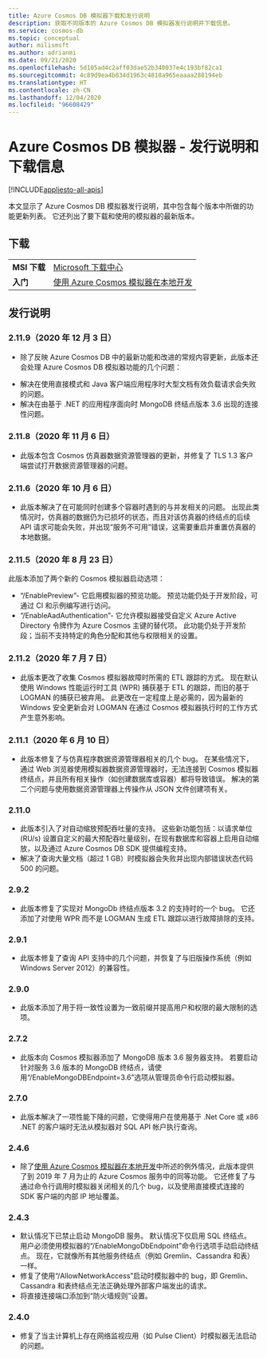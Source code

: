 ```yaml
---
title: Azure Cosmos DB 模拟器下载和发行说明
description: 获取不同版本的 Azure Cosmos DB 模拟器发行说明并下载信息。
ms.service: cosmos-db
ms.topic: conceptual
author: milismsft
ms.author: adrianmi
ms.date: 09/21/2020
ms.openlocfilehash: 5d105ad4c2aff03dae52b340037e4c193bf82ca1
ms.sourcegitcommit: 4c89d9ea4b834d1963c4818a965eaaaa288194eb
ms.translationtype: HT
ms.contentlocale: zh-CN
ms.lasthandoff: 12/04/2020
ms.locfileid: "96608429"
---
```

# <a name="azure-cosmos-db-emulator---release-notes-and-download-information"></a>Azure Cosmos DB 模拟器 - 发行说明和下载信息
[!INCLUDE[appliesto-all-apis](includes/appliesto-all-apis.md)]

本文显示了 Azure Cosmos DB 模拟器发行说明，其中包含每个版本中所做的功能更新列表。 它还列出了要下载和使用的模拟器的最新版本。

## <a name="download"></a>下载

| | |
|---------|---------|
|**MSI 下载**|[Microsoft 下载中心](https://aka.ms/cosmosdb-emulator)|
|**入门**|[使用 Azure Cosmos 模拟器在本地开发](local-emulator.md)|

## <a name="release-notes"></a>发行说明

### <a name="2119-3-december-2020"></a>2.11.9（2020 年 12 月 3 日）

 - 除了反映 Azure Cosmos DB 中的最新功能和改进的常规内容更新，此版本还会处理 Azure Cosmos DB 模拟器功能的几个问题：
 * 解决在使用直接模式和 Java 客户端应用程序时大型文档有效负载请求会失败的问题。
 * 解决在由基于 .NET 的应用程序面向时 MongoDB 终结点版本 3.6 出现的连接性问题。

### <a name="2118-6-november-2020"></a>2.11.8（2020 年 11 月 6 日）

 - 此版本包含 Cosmos 仿真器数据资源管理器的更新，并修复了 TLS 1.3 客户端尝试打开数据资源管理器的问题。

### <a name="2116-6-october-2020"></a>2.11.6（2020 年 10 月 6 日）

 - 此版本解决了在可能同时创建多个容器时遇到的与并发相关的问题。 出现此类情况时，仿真器的数据仍为已损坏的状态，而且对该仿真器的终结点的后续 API 请求可能会失败，并出现“服务不可用”错误，这需要重启并重置仿真器的本地数据。

### <a name="2115-23-august-2020"></a>2.11.5（2020 年 8 月 23 日）

此版本添加了两个新的 Cosmos 模拟器启动选项： 

* “/EnablePreview”- 它启用模拟器的预览功能。 预览功能仍处于开发阶段，可通过 CI 和示例编写进行访问。
* “/EnableAadAuthentication”- 它允许模拟器接受自定义 Azure Active Directory 令牌作为 Azure Cosmos 主键的替代项。 此功能仍处于开发阶段；当前不支持特定的角色分配和其他与权限相关的设置。

### <a name="2112-07-july-2020"></a>2.11.2（2020 年 7 月 7 日）

- 此版本更改了收集 Cosmos 模拟器故障时所需的 ETL 跟踪的方式。 现在默认使用 Windows 性能运行时工具 (WPR) 捕获基于 ETL 的跟踪，而旧的基于 LOGMAN 的捕获已被弃用。 此更改在一定程度上是必需的，因为最新的 Windows 安全更新会对 LOGMAN 在通过 Cosmos 模拟器执行时的工作方式产生意外影响。

### <a name="2111-10-june-2020"></a>2.11.1（2020 年 6 月 10 日）

- 此版本修复了与仿真程序数据资源管理器相关的几个 bug。 在某些情况下，通过 Web 浏览器使用模拟器数据资源管理器时，无法连接到 Cosmos 模拟器终结点，并且所有相关操作（如创建数据库或容器）都将导致错误。 解决的第二个问题与使用数据资源管理器上传操作从 JSON 文件创建项有关。

### <a name="2110"></a>2.11.0

- 此版本引入了对自动缩放预配吞吐量的支持。 这些新功能包括：以请求单位 (RU/s) 设置自定义的最大预配吞吐量级别，在现有数据库和容器上启用自动缩放，以及通过 Azure Cosmos DB SDK 提供编程支持。
- 解决了查询大量文档（超过 1 GB）时模拟器会失败并出现内部错误状态代码 500 的问题。

### <a name="292"></a>2.9.2

- 此版本修复了实现对 MongoDb 终结点版本 3.2 的支持时的一个 bug。 它还添加了对使用 WPR 而不是 LOGMAN 生成 ETL 跟踪以进行故障排除的支持。

### <a name="291"></a>2.9.1

- 此版本修复了查询 API 支持中的几个问题，并恢复了与旧版操作系统（例如 Windows Server 2012）的兼容性。

### <a name="290"></a>2.9.0

- 此版本添加了用于将一致性设置为一致前缀并提高用户和权限的最大限制的选项。

### <a name="272"></a>2.7.2

- 此版本向 Cosmos 模拟器添加了 MongoDB 版本 3.6 服务器支持。 若要启动针对服务 3.6 版本的 MongoDB 终结点，请使用“/EnableMongoDBEndpoint=3.6”选项从管理员命令行启动模拟器。

### <a name="270"></a>2.7.0

- 此版本解决了一项性能下降的问题，它使得用户在使用基于 .Net Core 或 x86 .NET 的客户端时无法从模拟器对 SQL API 帐户执行查询。

### <a name="246"></a>2.4.6

- 除了[使用 Azure Cosmos 模拟器在本地开发](local-emulator.md)中所述的例外情况，此版本提供了到 2019 年 7 月为止的 Azure Cosmos 服务中的同等功能。 它还修复了与通过命令行调用时模拟器关闭相关的几个 bug，以及使用直接模式连接的 SDK 客户端的内部 IP 地址覆盖。

### <a name="243"></a>2.4.3

- 默认情况下已禁止启动 MongoDB 服务。 默认情况下仅启用 SQL 终结点。 用户必须使用模拟器的“/EnableMongoDbEndpoint”命令行选项手动启动终结点。 现在，它就像所有其他服务终结点（例如 Gremlin、Cassandra 和表）一样。
- 修复了使用“/AllowNetworkAccess”启动时模拟器中的 bug，即 Gremlin、Cassandra 和表终结点无法正确处理外部客户端发出的请求。
- 将直接连接端口添加到“防火墙规则”设置。

### <a name="240"></a>2.4.0

- 修复了当主计算机上存在网络监视应用（如 Pulse Client）时模拟器无法启动的问题。
